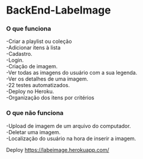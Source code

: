 # BackEnd-LabeImage

### O que funciona

-Criar a playlist ou coleção <br />
-Adicionar itens à lista <br />
-Cadastro. <br />
-Login. <br />
-Criação de imagem. <br />
-Ver todas as imagens do usuário com a sua legenda. <br />
-Ver os detalhes de uma imagem. <br />
-22 testes automatizados. <br />
-Deploy no Heroku. <br />
-Organização dos itens por critérios <br />

### O que não funciona
-Upload de imagem de um arquivo do computador. <br />
-Deletar uma imagem. <br />
-Localização do usuário na hora de inserir a imagem. <br />

Deploy
https://labeimage.herokuapp.com/
